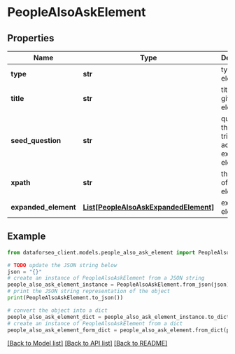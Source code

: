 # PeopleAlsoAskElement


## Properties

Name | Type | Description | Notes
------------ | ------------- | ------------- | -------------
**type** | **str** | type of element | [optional] 
**title** | **str** | title of a given link element | [optional] 
**seed_question** | **str** | question that triggered additional expanded elements | [optional] 
**xpath** | **str** | the XPath of the element | [optional] 
**expanded_element** | [**List[PeopleAlsoAskExpandedElement]**](PeopleAlsoAskExpandedElement.md) | expanded element | [optional] 

## Example

```python
from dataforseo_client.models.people_also_ask_element import PeopleAlsoAskElement

# TODO update the JSON string below
json = "{}"
# create an instance of PeopleAlsoAskElement from a JSON string
people_also_ask_element_instance = PeopleAlsoAskElement.from_json(json)
# print the JSON string representation of the object
print(PeopleAlsoAskElement.to_json())

# convert the object into a dict
people_also_ask_element_dict = people_also_ask_element_instance.to_dict()
# create an instance of PeopleAlsoAskElement from a dict
people_also_ask_element_form_dict = people_also_ask_element.from_dict(people_also_ask_element_dict)
```
[[Back to Model list]](../README.md#documentation-for-models) [[Back to API list]](../README.md#documentation-for-api-endpoints) [[Back to README]](../README.md)


